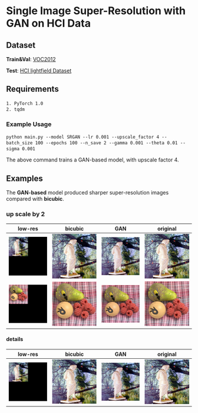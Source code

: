 # Single Image Super-Resolution with GAN on HCI Data

## Dataset

**Train&Val**: [VOC2012](http://host.robots.ox.ac.uk/pascal/VOC/voc2012/)

**Test**: [HCI lightfield Dataset](http://lightfieldgroup.iwr.uni-heidelberg.de/?page_id=713)

## Requirements
    1. PyTorch 1.0
    2. tqdm

### Example Usage
    
    python main.py --model SRGAN --lr 0.001 --upscale_factor 4 --batch_size 100 --epochs 100 --n_save 2 --gamma 0.001 --theta 0.01 --sigma 0.001
        
The above command trains a GAN-based model, with upscale factor 4.
        
## Examples

The **GAN-based** model produced sharper super-resolution images compared with **bicubic**.

### up scale by 2

**low-res**   |  **bicubic** | **GAN** | **original**
:-------------------------:|:-------------------------:|:-------------------------:|:-------------------------:
![bicubic](test_out_images/statue/up_2/index_0_lr.jpg)  |  ![bicubic](test_out_images/statue/up_2/index_0_bi.jpg) |  ![bicubic](test_out_images/statue/up_2/index_0_sr.jpg)|  ![bicubic](test_out_images/statue/up_2/index_0_hr.jpg)
![bicubic](test_out_images/stillLife/up_2/index_0_lr.jpg)  |  ![bicubic](test_out_images/stillLife/up_2/index_0_bi.jpg) |  ![bicubic](test_out_images/stillLife/up_2/index_0_sr.jpg)|  ![bicubic](test_out_images/stillLife/up_2/index_0_hr.jpg)



#### details

**low-res**   |  **bicubic** | **GAN** | **original**
:-------------------------:|:-------------------------:|:-------------------------:|:-------------------------:
![bicubic](test_out_images/statue/up_2/index_0_lr.jpg)  |  ![bicubic](test_out_images/statue/up_2/index_0_bi.jpg) |  ![bicubic](test_out_images/statue/up_2/index_0_sr.jpg)|  ![bicubic](test_out_images/statue/up_2/index_0_hr.jpg)
